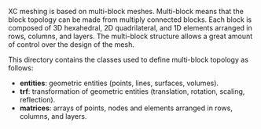 XC meshing is based on multi-block meshes. Multi-block means that the block topology can be made from multiply connected blocks. Each block is composed of 3D hexahedral, 2D quadrilateral, and 1D elements arranged in rows, columns, and layers. The multi-block structure allows a great amount of control over the design of the mesh.

This directory contains the classes used to define multi-block topology as follows:

- **entities**: geometric entities (points, lines, surfaces, volumes).
- **trf**: transformation of geometric entities (translation, rotation, scaling, reflection).
- **matrices**: arrays of points, nodes and elements arranged in rows, columns, and layers.
